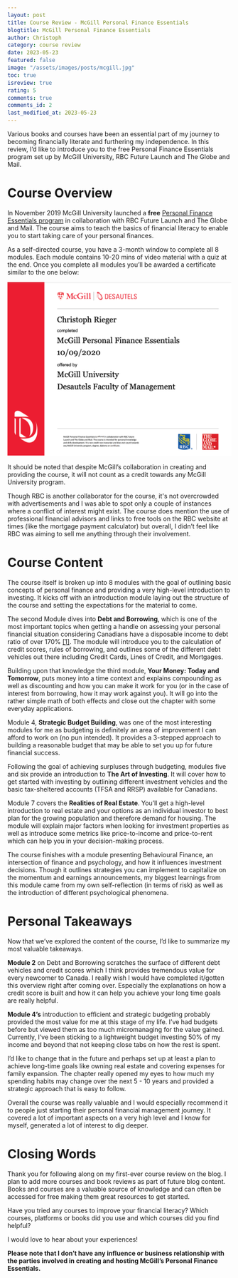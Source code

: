 ```yaml
---
layout: post
title: Course Review - McGill Personal Finance Essentials
blogtitle: McGill Personal Finance Essentials
author: Christoph
category: course review
date: 2023-05-23
featured: false
image: "/assets/images/posts/mcgill.jpg"
toc: true
isreview: true
rating: 5
comments: true
comments_id: 2
last_modified_at: 2023-05-23
---
```


Various books and courses have been an essential part of my journey to becoming financially literate and furthering my independence. In this review, I’d like to introduce you to the free Personal Finance Essentials program set up by McGill University, RBC Future Launch and The Globe and Mail.

# Course Overview

In November 2019 McGill University launched a **free** [Personal Finance Essentials program](https://www.mcgillpersonalfinance.com/) in collaboration with RBC Future Launch and The Globe and Mail. The course aims to teach the basics of financial literacy to enable you to start taking care of your personal finances.

As a self-directed course, you have a 3-month window to complete all 8 modules. Each module contains 10-20 mins of video material with a quiz at the end. Once you complete all modules you’ll be awarded a certificate similar to the one below:

![McGill Personal Finance Essentials certificate](/assets/images/posts/mcgillperfsonalfinance.png)

It should be noted that despite McGill’s collaboration in creating and providing the course, it will not count as a credit towards any McGill University program.

Though RBC is another collaborator for the course, it's not overcrowded with advertisements and I was able to spot only a couple of instances where a conflict of interest might exist. The course does mention the use of professional financial advisors and links to free tools on the RBC website at times (like the mortgage payment calculator) but overall, I didn’t feel like RBC was aiming to sell me anything through their involvement.

# Course Content

The course itself is broken up into 8 modules with the goal of outlining basic concepts of personal finance and providing a very high-level introduction to investing. It kicks off with an introduction module laying out the structure of the course and setting the expectations for the material to come.

The second Module dives into **Debt and Borrowing**, which is one of the most important topics when getting a handle on assessing your personal financial situation considering Canadians have a disposable income to debt ratio of over 170% [[1]](https://www.cbc.ca/news/business/statistics-canada-debt-1.5609510).
The module will introduce you to the calculation of credit scores, rules of borrowing, and outlines some of the different debt vehicles out there including Credit Cards, Lines of Credit, and Mortgages.

Building upon that knowledge the third module, **Your Money: Today and Tomorrow**, puts money into a time context and explains compounding as well as discounting and how you can make it work for you (or in the case of interest from borrowing, how it may work against you). It will go into the rather simple math of both effects and close out the chapter with some everyday applications.

Module 4, **Strategic Budget Building**, was one of the most interesting modules for me as budgeting is definitely an area of improvement I can afford to work on (no pun intended). It provides a 3-stepped approach to building a reasonable budget that may be able to set you up for future financial success.

Following the goal of achieving surpluses through budgeting, modules five and six provide an introduction to **The Art of Investing**. It will cover how to get started with investing by outlining different investment vehicles and the basic tax-sheltered accounts (TFSA and RRSP) available for Canadians.

Module 7 covers the **Realities of Real Estate**. You’ll get a high-level introduction to real estate and your options as an individual investor to best plan for the growing population and therefore demand for housing. The module will explain major factors when looking for investment properties as well as introduce some metrics like price-to-income and price-to-rent which can help you in your decision-making process.

The course finishes with a module presenting Behavioural Finance, an intersection of finance and psychology, and how it influences investment decisions. Though it outlines strategies you can implement to capitalize on the momentum and earnings announcements, my biggest learnings from this module came from my own self-reflection (in terms of risk) as well as the introduction of different psychological phenomena.

# Personal Takeaways

Now that we’ve explored the content of the course, I’d like to summarize my most valuable takeaways.

**Module 2** on Debt and Borrowing scratches the surface of different debt vehicles and credit scores which I think provides tremendous value for every newcomer to Canada. I really wish I would have completed it/gotten this overview right after coming over. Especially the explanations on how a credit score is built and how it can help you achieve your long time goals are really helpful.

**Module 4’s** introduction to efficient and strategic budgeting probably provided the most value for me at this stage of my life. I’ve had budgets before but viewed them as too much micromanaging for the value gained. Currently, I’ve been sticking to a lightweight budget investing 50% of my income and beyond that not keeping close tabs on how the rest is spent.

I’d like to change that in the future and perhaps set up at least a plan to achieve long-time goals like owning real estate and covering expenses for family expansion. The chapter really opened my eyes to how much my spending habits may change over the next 5 - 10 years and provided a strategic approach that is easy to follow.

Overall the course was really valuable and I would especially recommend it to people just starting their personal financial management journey. It covered a lot of important aspects on a very high level and I know for myself, generated a lot of interest to dig deeper.

# Closing Words

Thank you for following along on my first-ever course review on the blog. I plan to add more courses and book reviews as part of future blog content. Books and courses are a valuable source of knowledge and can often be accessed for free making them great resources to get started.

Have you tried any courses to improve your financial literacy? Which courses, platforms or books did you use and which courses did you find helpful?

I would love to hear about your experiences!

**Please note that I don’t have any influence or business relationship with the parties involved in creating and hosting McGill’s Personal Finance Essentials.**
